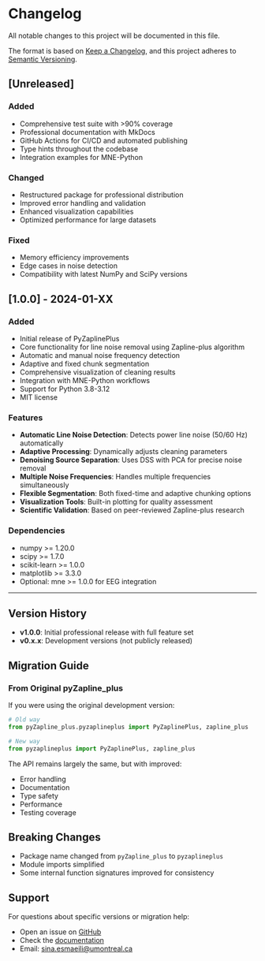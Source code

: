 # Changelog

All notable changes to this project will be documented in this file.

The format is based on [Keep a Changelog](https://keepachangelog.com/en/1.0.0/),
and this project adheres to [Semantic Versioning](https://semver.org/spec/v2.0.0.html).

## [Unreleased]

### Added
- Comprehensive test suite with >90% coverage
- Professional documentation with MkDocs
- GitHub Actions for CI/CD and automated publishing
- Type hints throughout the codebase
- Integration examples for MNE-Python

### Changed
- Restructured package for professional distribution
- Improved error handling and validation
- Enhanced visualization capabilities
- Optimized performance for large datasets

### Fixed
- Memory efficiency improvements
- Edge cases in noise detection
- Compatibility with latest NumPy and SciPy versions

## [1.0.0] - 2024-01-XX

### Added
- Initial release of PyZaplinePlus
- Core functionality for line noise removal using Zapline-plus algorithm
- Automatic and manual noise frequency detection
- Adaptive and fixed chunk segmentation
- Comprehensive visualization of cleaning results
- Integration with MNE-Python workflows
- Support for Python 3.8-3.12
- MIT license

### Features
- **Automatic Line Noise Detection**: Detects power line noise (50/60 Hz) automatically
- **Adaptive Processing**: Dynamically adjusts cleaning parameters
- **Denoising Source Separation**: Uses DSS with PCA for precise noise removal  
- **Multiple Noise Frequencies**: Handles multiple frequencies simultaneously
- **Flexible Segmentation**: Both fixed-time and adaptive chunking options
- **Visualization Tools**: Built-in plotting for quality assessment
- **Scientific Validation**: Based on peer-reviewed Zapline-plus research

### Dependencies
- numpy >= 1.20.0
- scipy >= 1.7.0
- scikit-learn >= 1.0.0
- matplotlib >= 3.3.0
- Optional: mne >= 1.0.0 for EEG integration

---

## Version History

- **v1.0.0**: Initial professional release with full feature set
- **v0.x.x**: Development versions (not publicly released)

## Migration Guide

### From Original pyZapline_plus

If you were using the original development version:

```python
# Old way
from pyZapline_plus.pyzaplineplus import PyZaplinePlus, zapline_plus

# New way  
from pyzaplineplus import PyZaplinePlus, zapline_plus
```

The API remains largely the same, but with improved:
- Error handling
- Documentation
- Type safety
- Performance
- Testing coverage

## Breaking Changes

- Package name changed from `pyZapline_plus` to `pyzaplineplus`
- Module imports simplified
- Some internal function signatures improved for consistency

## Support

For questions about specific versions or migration help:
- Open an issue on [GitHub](https://github.com/SinaEsmaeili/PyZaplinePlus/issues)
- Check the [documentation](https://pyzaplineplus.readthedocs.io/)
- Email: sina.esmaeili@umontreal.ca
